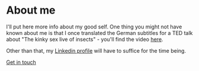 # About me

I'll put here more info about my good self. One thing you might not have known about me is that I once translated the German subtitles for a TED talk about "The kinky sex live of insects" - you'll find the video [here](https://www.ted.com/talks/marlene_zuk_what_we_learn_from_insects_kinky_sex_lives/transcript).

Other than that, my [Linkedin profile](https://www.linkedin.com/in/joergschoenau/) will have to suffice for the time being.

[Get in touch](mailto:jschoenau@gmail.com)
